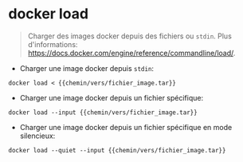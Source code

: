 # docker load

> Charger des images docker depuis des fichiers ou `stdin`.
> Plus d'informations: <https://docs.docker.com/engine/reference/commandline/load/>.

- Charger une image docker depuis `stdin`:

`docker load < {{chemin/vers/fichier_image.tar}}`

- Charger une image docker depuis un fichier spécifique:

`docker load --input {{chemin/vers/fichier_image.tar}}`

- Charger une image docker depuis un fichier spécifique en mode silencieux:

`docker load --quiet --input {{chemin/vers/fichier_image.tar}}`

